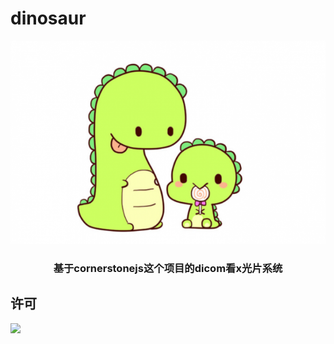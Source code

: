 # dinosaur

![](cover.png)

<h3 align="center">
基于cornerstonejs这个项目的dicom看x光片系统
</h3>

## 许可

![](https://img.shields.io/badge/licence-mit-green.svg)
